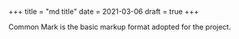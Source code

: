 +++ title = "md title"
date = 2021-03-06 draft = true +++

Common Mark is the basic markup format adopted for the project.